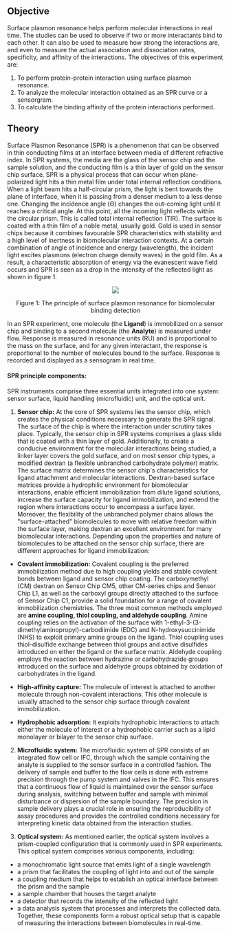 ## Objective

Surface plasmon resonance helps perform molecular interactions in real time. The studies can be used to observe if two or more interactants bind to each other. It can also be used to measure how strong the interactions are, and even to measure the actual association and dissociation rates, specificity, and affinity of the interactions.
The objectives of this experiment are:
1. To perform protein-protein interaction using surface plasmon resonance.
2. To analyze the molecular interaction obtained as an SPR curve or a sensorgram.
3. To calculate the binding affinity of the protein interactions performed.


## Theory

Surface Plasmon Resonance (SPR) is a phenomenon that can be observed in thin conducting films at an interface between media of different refractive index. In SPR systems, the media are the glass of the sensor chip and the sample solution, and the conducting film is a thin layer of gold on the sensor chip surface. SPR is a physical process that can occur when plane-polarized light hits a thin metal film under total internal reflection conditions. When a light beam hits a half-circular prism, the light is bent towards the plane of interface, when it is passing from a denser medium to a less dense one. Changing the incidence angle (Θ) changes the out-coming light until it reaches a critical angle. At this point, all the incoming light reflects within the circular prism. This is called total internal reflection (TIR). 
The surface is coated with a thin film of a noble metal, usually gold. Gold is used in sensor chips because it combines favourable SPR characteristics with stability and a high level of inertness in biomolecular interaction contexts. At a certain combination of angle of incidence and energy (wavelength), the incident light excites plasmons (electron charge density waves) in the gold film. As a result, a characteristic absorption of energy via the evanescent wave field occurs and SPR is seen as a drop in the intensity of the reflected light as shown in figure 1.


<div align="center">
<img src="images/" class="img-fluid">
<p>Figure 1: The principle of surface plasmon resonance for biomolecular binding detection</p>
</div>

In an SPR experiment, one molecule (the **Ligand**) is immobilized on a sensor chip and binding to a second molecule (the **Analyte**) is measured under flow.  Response is measured in resonance units (RU) and is proportional to the mass on the surface, and for any given interactant, the response is proportional to the number of molecules bound to the surface.  Response is recorded and displayed as a sensogram in real time.  

#### **SPR principle components:**

SPR instruments comprise three essential units integrated into one system: sensor surface, liquid handling (microfluidic) unit, and the optical unit.

1. **Sensor chip:** At the core of SPR systems lies the sensor chip, which creates the physical conditions necessary to generate the SPR signal. The surface of the chip is where the interaction under scrutiny takes place. Typically, the sensor chip in SPR systems comprises a glass slide that is coated with a thin layer of gold. Additionally, to create a conducive environment for the molecular interactions being studied, a linker layer covers the gold surface, and on most sensor chip types, a modified dextran (a flexible unbranched carbohydrate polymer) matrix. The surface matrix determines the sensor chip's characteristics for ligand attachment and molecular interactions.
Dextran-based surface matrices provide a hydrophilic environment for biomolecular interactions, enable efficient immobilization from dilute ligand solutions, increase the surface capacity for ligand immobilization, and extend the region where interactions occur to encompass a surface layer. Moreover, the flexibility of the unbranched polymer chains allows the "surface-attached" biomolecules to move with relative freedom within the surface layer, making dextran an excellent environment for many biomolecular interactions.
Depending upon the properties and nature of biomolecules to be attached on the sensor chip surface, there are different approaches for ligand immobilization: 

- **Covalent immobilization:** Covalent coupling is the preferred immobilization method due to high coupling yields and stable covalent bonds between ligand and sensor chip coating. The carboxymethyl (CM) dextran on Sensor Chip CM5, other CM-series chips and Sensor Chip L1, as well as the carboxyl groups directly attached to the surface of Sensor Chip C1, provide a solid foundation for a range of covalent immobilization chemistries. 
The three most common methods employed are **amine coupling, thiol coupling, and aldehyde coupling**. Amine coupling relies on the activation of the surface with 1-ethyl-3-(3-dimethylaminopropyl)-carbodiimide (EDC) and N-hydroxysuccinimide (NHS) to exploit primary amine groups on the ligand. Thiol coupling uses thiol-disulfide exchange between thiol groups and active disulfides introduced on either the ligand or the surface matrix. Aldehyde coupling employs the reaction between hydrazine or carbohydrazide groups introduced on the surface and aldehyde groups obtained by oxidation of carbohydrates in the ligand.

- **High-affinity capture:** The molecule of interest is attached to another molecule through non-covalent interactions. This other molecule is usually attached to the sensor chip surface through covalent immobilization. 

- **Hydrophobic adsorption:** It exploits hydrophobic interactions to attach either the molecule of interest or a hydrophobic carrier such as a lipid monolayer or bilayer to the sensor chip surface.

2. **Microfluidic system:**
The microfluidic system of SPR consists of an integrated flow cell or IFC, through which the sample containing the analyte is supplied to the sensor surface in a controlled fashion. The delivery of sample and buffer to the flow cells is done with extreme precision through the pump system and valves in the IFC. This ensures that a continuous flow of liquid is maintained over the sensor surface during analysis, switching between buffer and sample with minimal disturbance or dispersion of the sample boundary. The precision in sample delivery plays a crucial role in ensuring the reproducibility of assay procedures and provides the controlled conditions necessary for interpreting kinetic data obtained from the interaction studies.


3. **Optical system:**
As mentioned earlier, the optical system involves a prism-coupled configuration that is commonly used in SPR experiments. This optical system comprises various components, including:
- a monochromatic light source that emits light of a single wavelength
- a prism that facilitates the coupling of light into and out of the sample
- a coupling medium that helps to establish an optical interface between the prism and the sample
- a sample chamber that houses the target analyte
- a detector that records the intensity of the reflected light
- a data analysis system that processes and interprets the collected data. 
Together, these components form a robust optical setup that is capable of measuring the interactions between biomolecules in real-time.

